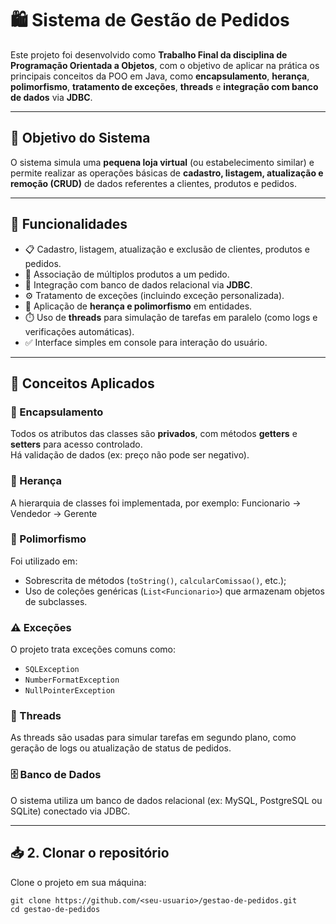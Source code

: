 # 🛍️ Sistema de Gestão de Pedidos

Este projeto foi desenvolvido como **Trabalho Final da disciplina de Programação Orientada a Objetos**, com o objetivo de aplicar na prática os principais conceitos da POO em Java, como **encapsulamento**, **herança**, **polimorfismo**, **tratamento de exceções**, **threads** e **integração com banco de dados** via **JDBC**.

---

## 🎯 Objetivo do Sistema

O sistema simula uma **pequena loja virtual** (ou estabelecimento similar) e permite realizar as operações básicas de **cadastro, listagem, atualização e remoção (CRUD)** de dados referentes a clientes, produtos e pedidos.

---

## 🧩 Funcionalidades

- 📋 Cadastro, listagem, atualização e exclusão de clientes, produtos e pedidos.  
- 🛒 Associação de múltiplos produtos a um pedido.  
- 💾 Integração com banco de dados relacional via **JDBC**.  
- ⚙️ Tratamento de exceções (incluindo exceção personalizada).  
- 🧠 Aplicação de **herança e polimorfismo** em entidades.  
- ⏱️ Uso de **threads** para simulação de tarefas em paralelo (como logs e verificações automáticas).  
- ✅ Interface simples em console para interação do usuário.

---

## 🧮 Conceitos Aplicados
### 🧱 Encapsulamento
Todos os atributos das classes são **privados**, com métodos **getters** e **setters** para acesso controlado.  
Há validação de dados (ex: preço não pode ser negativo).

### 🧬 Herança
A hierarquia de classes foi implementada, por exemplo:
Funcionario → Vendedor → Gerente

### 🔁 Polimorfismo
Foi utilizado em:
- Sobrescrita de métodos (`toString()`, `calcularComissao()`, etc.);
- Uso de coleções genéricas (`List<Funcionario>`) que armazenam objetos de subclasses.

### ⚠️ Exceções
O projeto trata exceções comuns como:
- `SQLException`
- `NumberFormatException`
- `NullPointerException`

### 🧵 Threads
As threads são usadas para simular tarefas em segundo plano, como geração de logs ou atualização de status de pedidos.

### 🗄️ Banco de Dados
O sistema utiliza um banco de dados relacional (ex: MySQL, PostgreSQL ou SQLite) conectado via JDBC.

---

## 📥 2. Clonar o repositório
Clone o projeto em sua máquina:
```
git clone https://github.com/<seu-usuario>/gestao-de-pedidos.git
cd gestao-de-pedidos
```

